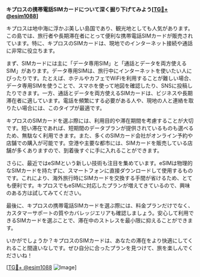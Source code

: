**キプロスの携帯電話SIMカードについて深く掘り下げてみよう[[TG💪+ @esim1088](https://t.me/s/esim1088)]**

キプロスは地中海に浮かぶ美しい島国であり、観光地としても人気があります。この島では、旅行者や長期滞在者にとって便利な携帯電話SIMカードが販売されています。特に、キプロスのSIMカードは、現地でのインターネット接続や通話に非常に役立ちます。

まず、SIMカードには主に「データ専用SIM」と「通話とデータを両方使えるSIM」があります。データ専用SIMは、旅行中にインターネットを使いたい人にぴったりです。たとえば、ホテルやカフェでWiFiを利用することが難しい場合、データ専用SIMを使うことで、スマホを使って地図を確認したり、SNSに投稿したりできます。一方、通話とデータを両方使えるSIMカードは、ビジネスや長期滞在者に適しています。電話を頻繁にする必要がある人や、現地の人と連絡を取りたい場合には、このタイプが最適です。

キプロスのSIMカードを選ぶ際には、利用目的や滞在期間を考慮することが大切です。短い滞在であれば、短期間のデータプランが提供されているものも選べるため、無駄なく利用できます。また、多くのSIMカード会社がオンライン予約や店舗での購入が可能です。空港や主要な都市には、SIMカードを販売している店舗が多くありますので、到着後すぐに手に入れることができます。

さらに、最近ではeSIMという新しい技術も注目を集めています。eSIMは物理的なSIMカードを持たずに、スマートフォンに直接ダウンロードして使用するものです。これにより、海外旅行時にSIMカードを交換する手間が省けるため、とても便利です。キプロスでもeSIMに対応したプランが増えてきているので、興味のある方は試してみてください。

最後に、キプロスの携帯電話SIMカードを選ぶ際には、料金プランだけでなく、カスタマーサポートの質やカバレッジエリアも確認しましょう。安心して利用できるSIMカードを選ぶことで、滞在中のストレスを最小限に抑えることができます。

いかがでしょうか？キプロスのSIMカードは、あなたの滞在をより快適にしてくれること間違いなしです。ぜひ自分に合ったプランを見つけて、旅を楽しんでくださいね！

[[TG💪+ @esim1088](https://t.me/s/esim1088) ![Image](https://i.postimg.cc/Y0z9fWf4/image.png)]